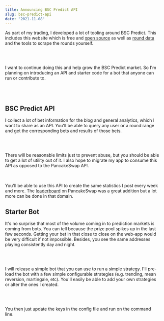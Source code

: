 ```yaml
---
title: Announcing BSC Predict API
slug: bsc-predict-api
date: "2021-11-08"
---
```


As part of my trading, I developed a lot of tooling around BSC Predict. This includes this website which is free and <a href="https://github.com/bsc-predict/bsc-prediction-market" class="underline">open source</a> as well as <a href="https://github.com/bsc-predict/bsc-prediction-updater" class="underline">round data</a> and the tools to scrape the rounds yourself.

<br/><br/>

I want to continue doing this and help grow the BSC Predict market. So I'm planning on introducing an API and starter code for a bot that anyone can run or contribute to.

<br/><br/>


<h2 class="text-2xl underline">BSC Predict API</h3>

I collect a lot of bet information for the blog and general analytics, which I want to share as an API. You'll be able to query any user or a round range and get the corresponding bets and results of those bets.

<br/><br/>

There will be reasonable limits just to prevent abuse, but you should be able to get a lot of utility out of it. I also hope to migrate my app to consume this API as opposed to the PancakeSwap API.

<br/><br/>
You'll be able to use this API to create the same statistics I post every week and more. The <a href="https://pancakeswap.finance/prediction/leaderboard" class="underline">leaderboard</a> on PancakeSwap was a great addition but a lot more can be done in that domain.




<h2 class="text-2xl underline">Starter Bot</h3>

It's no surprise that most of the volume coming in to prediction markets is coming from bots. You can tell because the prize pool spikes up in the last few seconds. Getting your bet in that close to close on the web-app would be very difficult if not impossible. Besides, you see the same addresses playing consistently day and night.

<br/><br/>

I will release a simple bot that you can use to run a simple strategy. I'll pre-load the bot with a few simple configurable strategies (e.g. trending, mean reversion, martingale, etc). You'll easily be able to add your own strategies or alter the ones I created.

<br/><br/>

You then just update the keys in the config file and run on the command line.